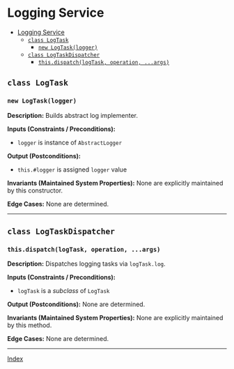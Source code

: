 # Logging Service

- [Logging Service](#logging-service)
  - [`class LogTask`](#class-logtask)
    - [`new LogTask(logger)`](#new-logtasklogger)
  - [`class LogTaskDispatcher`](#class-logtaskdispatcher)
    - [`this.dispatch(logTask, operation, ...args)`](#thisdispatchlogtask-operation-args)

## `class LogTask`

### `new LogTask(logger)`

**Description:**
Builds abstract log implementer.

**Inputs (Constraints / Preconditions):**
- `logger` is instance of `AbstractLogger`

**Output (Postconditions):**
  - `this.#logger` is assigned `logger` value

**Invariants (Maintained System Properties):**
None are explicitly maintained by this constructor.

**Edge Cases:**
None are determined.

----

## `class LogTaskDispatcher`

### `this.dispatch(logTask, operation, ...args)`

**Description:**
Dispatches logging tasks via `logTask.log`.

**Inputs (Constraints / Preconditions):**
- `logTask` is a *subclass* of `LogTask`

**Output (Postconditions):**
None are determined.

**Invariants (Maintained System Properties):**
None are explicitly maintained by this method.

**Edge Cases:**
None are determined.

----

[Index](../../index.md)